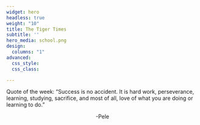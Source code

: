 ```yaml
---
widget: hero
headless: true
weight: "10"
title: The Tiger Times
subtitle: ''
hero_media: school.png
design:
  columns: "1"
advanced:
  css_style: 
  css_class: 

---
```

<p>Quote of the week: “Success is no accident. It is hard work, perseverance, learning, studying, sacrifice, and most of all, love of what you are doing or learning to do.”</p><p style="text-align: center">-Pele</p>